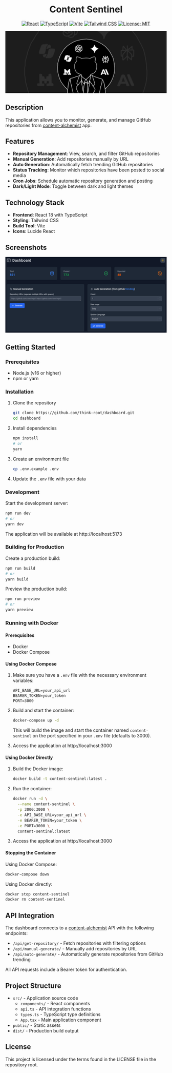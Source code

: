 <h1 align="center">Content Sentinel</h1>

<div align="center">

[![React](https://img.shields.io/badge/React-18.3.1-61DAFB?style=flat-square&logo=react)](https://reactjs.org/)
[![TypeScript](https://img.shields.io/badge/TypeScript-5.5.3-3178C6?style=flat-square&logo=typescript)](https://www.typescriptlang.org/)
[![Vite](https://img.shields.io/badge/Vite-5.4.2-646CFF?style=flat-square&logo=vite)](https://vitejs.dev/)
[![Tailwind CSS](https://img.shields.io/badge/Tailwind_CSS-3.4.17-38B2AC?style=flat-square&logo=tailwind-css)](https://tailwindcss.com/)
[![License: MIT](https://img.shields.io/badge/License-MIT-yellow.svg)](https://opensource.org/licenses/MIT)

<img src="assets/baner.png" alt="baner">

</div>

## Description

This application allows you to monitor, generate, and manage GitHub repositories from [content-alchemist](https://github.com/think-root/content-alchemist) app.

## Features

- **Repository Management**: View, search, and filter GitHub repositories
- **Manual Generation**: Add repositories manually by URL
- **Auto Generation**: Automatically fetch trending GitHub repositories
- **Status Tracking**: Monitor which repositories have been posted to social media
- **Cron Jobs**: Schedule automatic repository generation and posting
- **Dark/Light Mode**: Toggle between dark and light themes

## Technology Stack

- **Frontend**: React 18 with TypeScript
- **Styling**: Tailwind CSS
- **Build Tool**: Vite
- **Icons**: Lucide React

## Screenshots

![alt text](assets/screenshot.png)

## Getting Started

### Prerequisites

- Node.js (v16 or higher)
- npm or yarn

### Installation

1. Clone the repository
   ```bash
   git clone https://github.com/think-root/dashboard.git
   cd dashboard
   ```

2. Install dependencies
   ```bash
   npm install
   # or
   yarn
   ```

3. Create an environment file
   ```bash
   cp .env.example .env
   ```

4. Update the `.env` file with your data

### Development

Start the development server:

```bash
npm run dev
# or
yarn dev
```

The application will be available at http://localhost:5173

### Building for Production

Create a production build:

```bash
npm run build
# or
yarn build
```

Preview the production build:

```bash
npm run preview
# or
yarn preview
```

### Running with Docker

#### Prerequisites

- Docker
- Docker Compose

#### Using Docker Compose

1. Make sure you have a `.env` file with the necessary environment variables:
   ```
   API_BASE_URL=your_api_url
   BEARER_TOKEN=your_token
   PORT=3000
   ```

2. Build and start the container:
   ```bash
   docker-compose up -d
   ```

   This will build the image and start the container named `content-sentinel` on the port specified in your `.env` file (defaults to 3000).

3. Access the application at http://localhost:3000

#### Using Docker Directly

1. Build the Docker image:
   ```bash
   docker build -t content-sentinel:latest .
   ```

2. Run the container:
   ```bash
   docker run -d \
     --name content-sentinel \
     -p 3000:3000 \
     -e API_BASE_URL=your_api_url \
     -e BEARER_TOKEN=your_token \
     -e PORT=3000 \
     content-sentinel:latest
   ```

3. Access the application at http://localhost:3000

#### Stopping the Container

Using Docker Compose:
```bash
docker-compose down
```

Using Docker directly:
```bash
docker stop content-sentinel
docker rm content-sentinel
```

## API Integration

The dashboard connects to a [content-alchemist](https://github.com/think-root/content-alchemist) API with the following endpoints:

- `/api/get-repository/` - Fetch repositories with filtering options
- `/api/manual-generate/` - Manually add repositories by URL
- `/api/auto-generate/` - Automatically generate repositories from GitHub trending

All API requests include a Bearer token for authentication.

## Project Structure

- `src/` - Application source code
  - `components/` - React components
  - `api.ts` - API integration functions
  - `types.ts` - TypeScript type definitions
  - `App.tsx` - Main application component
- `public/` - Static assets
- `dist/` - Production build output

## License

This project is licensed under the terms found in the LICENSE file in the repository root.

